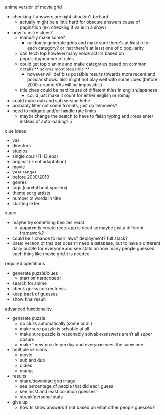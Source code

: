 anime version of movie grid

- checking if answers are right shouldn't be hard
	- actually might be a little hard for obscure answers cause of pagination (ex. checking if va is in a show)
- how to make clues?
	- manually make some?
		- randomly generate grids and make sure there's at least n for each category? or that there's at least one of x popularity
	- can fetch top however many voice actors based on popularity/number of roles
	- could get top x anime and make categories based on common details ** seems most plausible **
        - however will def bias possible results towards more recent and popular shows. also might not play well with some clues (before 2000 + some VAs will be impossible)
	- title clues could be hard cause of different titles in english/japanese 
        - could just make it count for either english or romaji
- could make dub and sub version hehe
- probably filter out some formats, just do tv/movies?
- need to mitigate and/or handle rate limits
    - maybe change the search to have to finish typing and press enter instead of auto loading? :/

clue ideas
- vas
- directors
- studios
- single cour (11-13 eps)
- original (ie not adaptation)
- movie
- year ranges
- before 2000/2010
- genres
- tags (careful bout spoilers)
- theme song artists
- number of words in title
- starting letter

stacc
- maybe try something besides react
    - apparently create react app is dead so maybe just a different framework?
- could be a chance to learn aws? deployment? full stack?
- basic version of this def doesn't need a database, but to have a different daily puzzle for everyone and see stats on how many people guessed each thing like movie grid it is needed

required operations
- generate puzzle/clues
    - start off hardcoded?
- search for anime
- check guess corrrectness
- keep track of guesses
- show final result

advanced functionality
- generate puzzle
    - do clues automatically (some or all)
    - make sure puzzle is solvable at all 
    - make sure puzzle is reasonably solvable/answers aren't all super obsure
    - make 1 new puzzle per day and everyone sees the same one
- multiple versions
    - movie
    - sub and dub
    - oldies
    - manga
- results
    - share/download grid image
    - see percentage of people that did each guess
    - see most and least common guesses
    - streak/personal stats
- give up
    - how to show answers if not based on what other people guessed?

